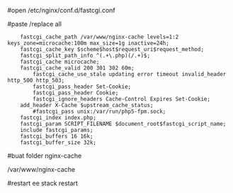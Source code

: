#open 
/etc/nginx/conf.d/fastcgi.conf

#paste /replace all


		fastcgi_cache_path /var/www/nginx-cache levels=1:2 keys_zone=microcache:100m max_size=1g inactive=24h;
		fastcgi_cache_key $scheme$host$request_uri$request_method;
		fastcgi_split_path_info ^(.+\.php)(/.+)$;
		fastcgi_cache microcache;
  		fastcgi_cache_valid 200 301 302 60m;
         	fastcgi_cache_use_stale updating error timeout invalid_header http_500 http_503;
         	fastcgi_pass_header Set-Cookie;
           	fastcgi_pass_header Cookie;
         	fastcgi_ignore_headers Cache-Control Expires Set-Cookie;
		add_header X-Cache $upstream_cache_status;
          	#fastcgi_pass unix:/var/run/php5-fpm.sock;
		fastcgi_index index.php;
		fastcgi_param SCRIPT_FILENAME $document_root$fastcgi_script_name;
		include fastcgi_params;
		fastcgi_buffers 16 16k;
		fastcgi_buffer_size 32k;
      
      
#buat folder nginx-cache

/var/www/nginx-cache

#restart
ee stack restart

